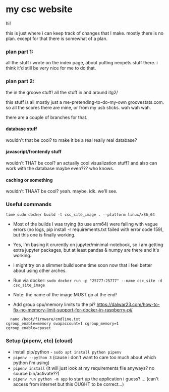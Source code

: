 # my csc website

hi!

this is just where i can keep track of changes that I make. mostly there is no plan.
except for that there is somewhat of a plan.

### plan part 1:

all the stuff i wrote on the index page, about putting neopets stuff there.
i think it'd still be very nice for me to do that.

### plan part 2:

the in the groove stuff! all the stuff in and around itg2/

this stuff is all mostly just a me-pretending-to-do-my-own groovestats.com.
so all the scores there are mine, or from my usb sticks. wah wah wah.

there are a couple of branches for that.

#### database stuff

wouldn't that be cool? to make it be a real really real database?

#### javascript/frontendy stuff

wouldn't THAT be cool? an actually cool visualization stuff?
and also can work with the database maybe even??? who knows.

#### caching or something

wouldn't THAAT be cool? yeah. maybe.
idk. we'll see.


### Useful commands

`time sudo docker build -t csc_site_image . --platform linux/x86_64`
- Most of the builds I was trying (to use arm64) were failing with vague errors (no logs, pip install -r requirements.txt failed with error code 159), but this one is finally working.
- Yes, I'm basing it crurently on jupyter/minimal-notebook, so i am getting extra jupyter packages, but at least pandas & numpy are there and it's working.
- I might try on a slimmer build some time soon now that i feel better about using other arches.

- Run via docker:
`sudo docker run -p "25777:25777" --name csc_site -d csc_site_image`
- Note: the name of the image MUST go at the end!

- Add group cpu/memory limits to the pi? https://dalwar23.com/how-to-fix-no-memory-limit-support-for-docker-in-raspberry-pi/
```
  nano /boot/firmware/cmdline.txt
cgroup_enable=memory swapaccount=1 cgroup_memory=1 cgroup_enable=cpuset
```


### Setup (pipenv, etc) (cloud)

- install pip/python  - `sudo apt install python pipenv`
- `pipenv --python 3` (cause i don't want to care too much about which python i'm using)
- `pipenv install` (it will just look at my requirements file anyways? no source bin/activate??)
- `pipenv run python -m app` to start up the application i guess? ... (can't access from internet but this OUGHT to be correct...)

